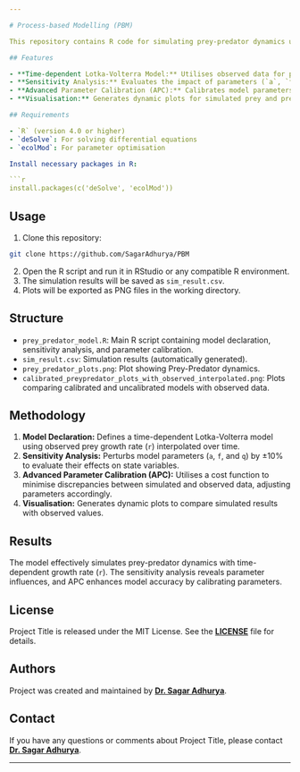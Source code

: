 ```yaml
---

# Process-based Modelling (PBM)

This repository contains R code for simulating prey-predator dynamics using a time-dependent Lotka-Volterra model. The model incorporates observed data for prey growth rate (`r`) through interpolation and performs sensitivity analysis and parameter calibration using Advanced Parameter Calibration (APC).

## Features

- **Time-dependent Lotka-Volterra Model:** Utilises observed data for prey growth rate (`r`) using interpolation.
- **Sensitivity Analysis:** Evaluates the impact of parameters (`a`, `f`, and `q`) on state variables (Prey and Predator) using mean, mean square root, and mean absolute sensitivity indices.
- **Advanced Parameter Calibration (APC):** Calibrates model parameters to observed data, minimising the cost function.
- **Visualisation:** Generates dynamic plots for simulated prey and predator populations compared with observed data.

## Requirements

- `R` (version 4.0 or higher)
- `deSolve`: For solving differential equations
- `ecolMod`: For parameter optimisation

Install necessary packages in R:

```r
install.packages(c('deSolve', 'ecolMod'))
```

## Usage

1. Clone this repository:

```sh
git clone https://github.com/SagarAdhurya/PBM
```

2. Open the R script and run it in RStudio or any compatible R environment.
3. The simulation results will be saved as `sim_result.csv`.
4. Plots will be exported as PNG files in the working directory.

## Structure

- `prey_predator_model.R`: Main R script containing model declaration, sensitivity analysis, and parameter calibration.
- `sim_result.csv`: Simulation results (automatically generated).
- `prey_predator_plots.png`: Plot showing Prey-Predator dynamics.
- `calibrated_preypredator_plots_with_observed_interpolated.png`: Plots comparing calibrated and uncalibrated models with observed data.

## Methodology

1. **Model Declaration:** Defines a time-dependent Lotka-Volterra model using observed prey growth rate (`r`) interpolated over time.
2. **Sensitivity Analysis:** Perturbs model parameters (`a`, `f`, and `q`) by ±10% to evaluate their effects on state variables.
3. **Advanced Parameter Calibration (APC):** Utilises a cost function to minimise discrepancies between simulated and observed data, adjusting parameters accordingly.
4. **Visualisation:** Generates dynamic plots to compare simulated results with observed values.

## Results

The model effectively simulates prey-predator dynamics with time-dependent growth rate (`r`). The sensitivity analysis reveals parameter influences, and APC enhances model accuracy by calibrating parameters.

## License

Project Title is released under the MIT License. See the **[LICENSE](https://github.com/SagarAdhurya/PBM/blob/main/LICENSE)** file for details.

## Authors

Project was created and maintained by **[Dr. Sagar Adhurya](https://github.com/SagarAdhurya)**.

## **Contact**

If you have any questions or comments about Project Title, please contact **[Dr. Sagar Adhurya](sagaradhurya@gmail.com)**.

---
```

